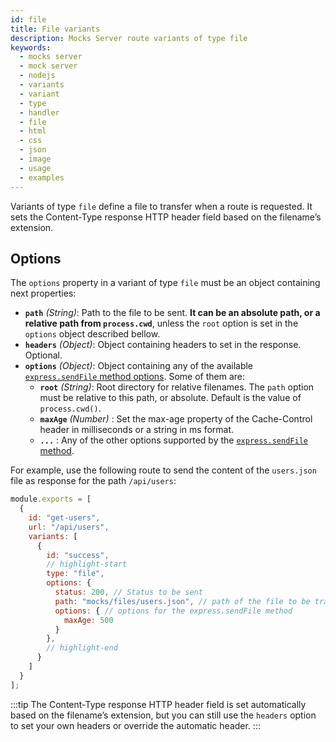 ```yaml
---
id: file
title: File variants
description: Mocks Server route variants of type file
keywords:
  - mocks server
  - mock server
  - nodejs
  - variants
  - variant
  - type
  - handler
  - file
  - html
  - css
  - json
  - image
  - usage
  - examples
---
```


Variants of type `file` define a file to transfer when a route is requested. It sets the Content-Type response HTTP header field based on the filename’s extension.

## Options

The `options` property in a variant of type `file` must be an object containing next properties:

* __`path`__ _(String)_: Path to the file to be sent. __It can be an absolute path, or a relative path from `process.cwd`__, unless the `root` option is set in the `options` object described bellow.
* __`headers`__ _(Object)_: Object containing headers to set in the response. Optional.
* __`options`__ _(Object)_: Object containing any of the available [`express.sendFile` method options](https://expressjs.com/es/api.html#res.sendFile). Some of them are:
  * __`root`__ _(String)_: Root directory for relative filenames. The `path` option must be relative to this path, or absolute. Default is the value of `process.cwd()`.
  * __`maxAge`__ _(Number)_ : Set the max-age property of the Cache-Control header in milliseconds or a string in ms format.
  * __`...`__ : Any of the other options supported by the [`express.sendFile` method](https://expressjs.com/es/api.html#res.sendFile).

For example, use the following route to send the content of the `users.json` file as response for the path `/api/users`:

```js
module.exports = [
  {
    id: "get-users",
    url: "/api/users",
    variants: [
      {
        id: "success",
        // highlight-start
        type: "file",
        options: {
          status: 200, // Status to be sent
          path: "mocks/files/users.json", // path of the file to be transferred
          options: { // options for the express.sendFile method
            maxAge: 500
          }
        },
        // highlight-end
      }
    ]
  }
];
```

:::tip
The Content-Type response HTTP header field is set automatically based on the filename’s extension, but you can still use the `headers` option to set your own headers or override the automatic header.
:::
